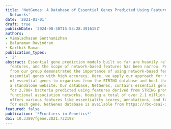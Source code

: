 ```yaml
---
title: 'NetGenes: A Database of Essential Genes Predicted Using Features From Interaction
  Networks'
date: '2021-01-01'
draft: true
publishDate: '2024-08-30T15:53:28.391615Z'
authors:
- Vimaladhasan Senthamizhan
- Balaraman Ravindran
- Karthik Raman
publication_types:
- '2'
abstract: Essential gene prediction models built so far are heavily reliant on sequence-based
  features, and the scope of network-based features has been narrow. Previous work
  from our group demonstrated the importance of using network-based features for predicting
  essential genes with high accuracy. Here, we apply our approach for the prediction
  of essential genes to organisms from the STRING database and host the results in
  a standalone website. Our database, NetGenes, contains essential gene predictions
  for 2,700+ bacteria predicted using features derived from STRING protein– protein
  functional association networks. Housing a total of over 2.1 million genes, NetGenes
  offers various features like essentiality scores, annotations, and feature vectors
  for each gene. NetGenes database is available from https://rbc-dsai-iitm.github.io/NetGenes/.
featured: false
publication: '*Frontiers in Genetics*'
doi: 10.3389/fgene.2021.722198
---
```


